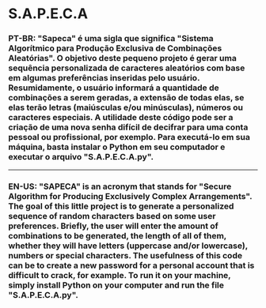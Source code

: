 # S.A.P.E.C.A

### PT-BR: "Sapeca" é uma sigla que significa "Sistema Algorítmico para Produção Exclusiva de Combinações Aleatórias". O objetivo deste pequeno projeto é gerar uma sequência personalizada de caracteres aleatórios com base em algumas preferências inseridas pelo usuário. Resumidamente, o usuário informará a quantidade de combinações a serem geradas, a extensão de todas elas, se elas terão letras (maiúsculas e/ou minúsculas), números ou caracteres especiais. A utilidade deste código pode ser a criação de uma nova senha difícil de decifrar para uma conta pessoal ou profissional, por exemplo. Para executá-lo em sua máquina, basta instalar o Python em seu computador e executar o arquivo "S.A.P.E.C.A.py".
-----
### EN-US: "SAPECA" is an acronym that stands for "Secure Algorithm for Producing Exclusively Complex Arrangements". The goal of this little project is to generate a personalized sequence of random characters based on some user preferences. Briefly, the user will enter the amount of combinations to be generated, the length of all of them, whether they will have letters (uppercase and/or lowercase), numbers or special characters. The usefulness of this code can be to create a new password for a personal account that is difficult to crack, for example. To run it on your machine, simply install Python on your computer and run the file "S.A.P.E.C.A.py".

